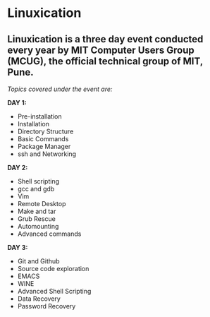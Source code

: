 Linuxication
==============

Linuxication is a three day event conducted every year by MIT Computer Users Group (MCUG), the official technical group of MIT, Pune.
 -------------

*Topics covered under the event are:*

**DAY 1:**

- Pre-installation
- Installation
- Directory Structure
- Basic Commands
- Package Manager
- ssh and Networking

**DAY 2:**

- Shell scripting
- gcc and gdb
- Vim
- Remote Desktop
- Make and tar
- Grub Rescue
- Automounting
- Advanced commands

**DAY 3:**
	
- Git and Github
- Source code exploration
- EMACS
- WINE
- Advanced Shell Scripting
- Data Recovery
- Password Recovery
